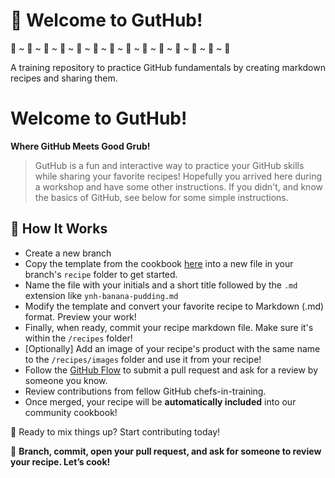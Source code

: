 # 🍲 Welcome to GutHub!
🍕 ~ 🍔 ~ 🍟 ~ 🌮 ~ 🥗 ~ 🍣 ~ 🍜 ~ 🥪 ~ 🥞 ~ 🍩 ~ 🍎 ~ 🍇 ~ 🍉 ~ 🍚

A training repository to practice GitHub fundamentals by creating markdown recipes and sharing them.

# Welcome to **GutHub**!

**Where GitHub Meets Good Grub!**

> GutHub is a fun and interactive way to practice your GitHub skills while sharing your favorite recipes! Hopefully you arrived here during a workshop and have some other instructions. If you didn't, and know the basics of GitHub, see below for some simple instructions.

## 📖 How It Works
- Create a new branch
- Copy the template from the cookbook [here](https://cascadiarconf-gh-workshops.github.io/GutHub/template-recipe.html) into a new file in your branch's `recipe` folder to get started.
- Name the file with your initials and a short title followed by the `.md` extension like `ynh-banana-pudding.md`
- Modify the template and convert your favorite recipe to Markdown (.md) format. Preview your work!
- Finally, when ready, commit your recipe markdown file. Make sure it's within the `/recipes` folder!
- [Optionally] Add an image of your recipe's product with the same name to the `/recipes/images` folder and use it from your recipe!
- Follow the [GitHub Flow](https://youtu.be/ykDGsbeblOs) to submit a pull request and ask for a review by someone you know.
- Review contributions from fellow GitHub chefs-in-training.
- Once merged, your recipe will be **automatically included** into our community cookbook!

🥄 Ready to mix things up? Start contributing today!

🚀 **Branch, commit, open your pull request, and ask for someone to review your recipe. Let’s cook!**
